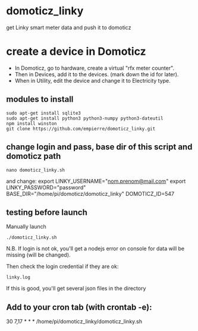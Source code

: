 # domoticz_linky
get Linky smart meter data and push it to domoticz

# create a device in Domoticz
- In Domoticz, go to hardware, create a virtual "rfx meter counter".
- Then in Devices, add it to the devices. (mark down the id for later).
- When in Utility, edit the device and change it to Electricity type.

## modules to install

    sudo apt-get install sqlite3
    sudo apt-get install python3 python3-numpy python3-dateutil
    npm install winston 
    git clone https://github.com/empierre/domoticz_linky.git

## change login and pass, base dir of this script and domoticz path

    nano domoticz_linky.sh

and change:
export LINKY_USERNAME="nom.prenom@mail.com"
export LINKY_PASSWORD="password"
BASE_DIR="/home/pi/domoticz/domoticz_linky"
DOMOTICZ_ID=547


## testing before launch

Manually launch

    ./domoticz_linky.sh

N.B. If login is not ok, you'll get a nodejs error on console for data will be missing (will be changed).

Then check the login credential if they are ok:

    linky.log

If this is good, you'll get several json files in the directory

## Add to your cron tab (with crontab -e):

30 7,17 * * * /home/pi/domoticz_linky/domoticz_linky.sh
